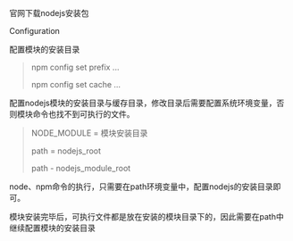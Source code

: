 官网下载nodejs安装包

Configuration



配置模块的安装目录

> npm config set prefix ...
>
> npm config set cache ...



配置nodejs模块的安装目录与缓存目录，修改目录后需要配置系统环境变量，否则模块命令也找不到可执行的文件。

> NODE_MODULE = 模块安装目录
>
> path = nodejs_root
>
> path - nodejs_module_root



node、npm命令的执行，只需要在path环境变量中，配置nodejs的安装目录即可。

模块安装完毕后，可执行文件都是放在安装的模块目录下的，因此需要在path中继续配置模块的安装目录